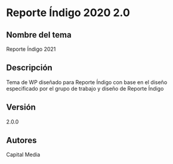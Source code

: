 # Reporte Índigo 2020 2.0
<h2>Nombre del tema</h2>
<p>Reporte Índigo 2021</p>
<h2>Descripción</h2>
<p>Tema de WP diseñado para Reporte Índigo con base en el diseño especificado por el grupo de trabajo y diseño de Reporte Índigo</p>
<h2>Versión</h2>
<p>2.0.0</p>
<h2>Autores</h2>
<p>Capital Media</p>
